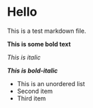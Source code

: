 # Hello

This is a test markdown file.

**This is some bold text**

*This is italic*

***This is bold-italic***

- This is an unordered list
- Second item
- Third item
